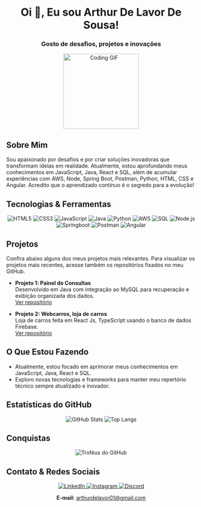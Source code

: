
<h1 align="center">Oi 👋, Eu sou Arthur De Lavor De Sousa!</h1>
<h3 align="center">Gosto de desafios, projetos e inovações</h3>

<p align="center">
  <img src="https://gifdb.com/images/high/cartoon-character-louise-belcher-coding-is-fun-ctmkcciuc1gyxos2.gif" width="200" alt="Coding GIF" />
</p>



## Sobre Mim

Sou apaixonado por desafios e por criar soluções inovadoras que transformam ideias em realidade. Atualmente, estou aprofundando meus conhecimentos em JavaScript, Java, React e SQL, além de acumular experiências com AWS, Node, Spring Boot, Postman, Python, HTML, CSS e Angular. Acredito que o aprendizado contínuo é o segredo para a evolução!



## Tecnologias & Ferramentas

<div align="center">
  <img src="https://img.shields.io/badge/HTML5-E34F26?style=for-the-badge&logo=html5&logoColor=white" alt="HTML5" />
  <img src="https://img.shields.io/badge/CSS3-1572B6?style=for-the-badge&logo=css3&logoColor=white" alt="CSS3" />
  <img src="https://img.shields.io/badge/JavaScript-F7DF1E?style=for-the-badge&logo=javascript&logoColor=black" alt="JavaScript" />
  <img src="https://img.shields.io/badge/Java-007396?style=for-the-badge&logo=java&logoColor=white" alt="Java" />
  <img src="https://img.shields.io/badge/Python-3776AB?style=for-the-badge&logo=python&logoColor=white" alt="Python" />
  <img src="https://img.shields.io/badge/AWS-232F3E?style=for-the-badge&logo=amazon-aws&logoColor=white" alt="AWS" />
  <img src="https://img.shields.io/badge/SQL-4479A1?style=for-the-badge&logo=mysql&logoColor=white" alt="SQL" />
  <img src="https://img.shields.io/badge/Node.js-339933?style=for-the-badge&logo=nodedotjs&logoColor=white" alt="Node.js" />
  <img src="https://img.shields.io/badge/Springboot-6DB33F?style=for-the-badge&logo=spring&logoColor=white" alt="Springboot" />
  <img src="https://img.shields.io/badge/Postman-FF6C37?style=for-the-badge&logo=postman&logoColor=white" alt="Postman" />
  <img src="https://img.shields.io/badge/Angular-DD0031?style=for-the-badge&logo=angular&logoColor=white" alt="Angular" />
</div>



## Projetos

Confira abaixo alguns dos meus projetos mais relevantes. Para visualizar os projetos mais recentes, acesse também os repositórios fixados no meu GitHub.

- **Projeto 1: Painel de Consultas**  
  Desenvolvido em Java com integração ao MySQL para recuperação e exibição organizada dos dados.  
  [Ver repositório](https://github.com/ArthurLavor/PainelCovid)

- **Projeto 2: Webcarros, loja de carros**  
  Loja de carros feita em React Js, TypeScript usando o banco de dados Firebase.  
  [Ver repositório](https://github.com/ArthurLavor/WebCarros)

<!-- Adicione mais projetos conforme necessário -->



## O Que Estou Fazendo

- Atualmente, estou focado em aprimorar meus conhecimentos em JavaScript, Java, React e SQL.
- Exploro novas tecnologias e frameworks para manter meu repertório técnico sempre atualizado e inovador.


## Estatísticas do GitHub

<div align="center">
  <img src="https://github-readme-stats.vercel.app/api?username=ArthurLavor&show_icons=true&theme=radical&cache_seconds=0" alt="GitHub Stats" />
  <img src="https://github-readme-stats.vercel.app/api/top-langs/?username=ArthurLavor&layout=compact&theme=radical&cache_seconds=0" alt="Top Langs" />
</div>



## Conquistas

<div align="center">
  <img src="https://github-profile-trophy.vercel.app/?username=ArthurLavor&theme=radical&cache_seconds=0" alt="Troféus do GitHub" />
</div>



## Contato & Redes Sociais

<div align="center">
  <a href="https://www.linkedin.com/in/arthur-de-lavor-de-sousa-96a04426a/" target="_blank">
    <img src="https://img.shields.io/badge/LinkedIn-blue?style=for-the-badge&logo=linkedin&logoColor=white" alt="LinkedIn" />
  </a>
  <a href="https://instagram.com/arthurlavs" target="_blank">
    <img src="https://img.shields.io/badge/Instagram-red?style=for-the-badge&logo=instagram&logoColor=white" alt="Instagram" />
  </a>
  <a href="https://discord.gg/arthurcomaga" target="_blank">
    <img src="https://img.shields.io/badge/Discord-7289DA?style=for-the-badge&logo=discord&logoColor=white" alt="Discord" />
  </a>
</div>

<p align="center">
  <strong>E-mail:</strong> <a href="mailto:arthurdelavor01@gmail.com">arthurdelavor01@gmail.com</a>
</p>
